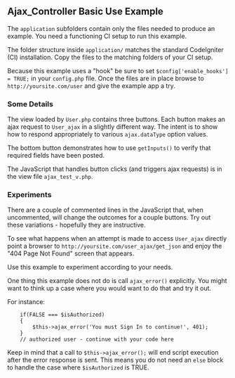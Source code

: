 ## Ajax_Controller Basic Use Example
The `application` subfolders contain only the files needed to produce an example. You need a functioning CI setup to run this example.

The folder structure inside `application/` matches the standard CodeIgniter (CI) installation.
Copy the files to the matching folders of your CI setup. 

Because this example uses a "hook" be sure to set `$config['enable_hooks'] = TRUE;` in your `config.php` file.
Once the files are in place browse to `http://yoursite.com/user` and give the example app a try.


### Some Details
The view loaded by `User.php` contains three buttons. Each button makes an ajax request to `User_ajax` in a slightly different way. 
The intent is to show how to respond appropriately to various `ajax.dataType` option values. 

The bottom button demonstrates how to use `getInputs()` to verify that required fields have been posted.

The JavaScript that handles button clicks (and triggers ajax requests) is in the view file `ajax_test_v.php`.

### Experiments
There are a couple of commented lines in the JavaScript that, when uncommented, will change the outcomes for a couple buttons. Try out these
variations - hopefully they are instructive. 

To see what happens when an attempt is made to access `User_ajax` directly point a browser to
`http://yoursite.com/user_ajax/get_json` and enjoy the "404 Page Not Found" screen that appears.

Use this example to experiment according to your needs.

One thing this example does not do is call `ajax_error()` explicitly. You might want to think up a case where you would
want to do that and try it out. 

For instance:

        if(FALSE === $isAuthorized)
        {
            $this->ajax_error('You must Sign In to continue!', 401);
        }
        // authorized user - continue with your code here

Keep in mind that a call to `$this->ajax_error();` will end script execution after the error response
is sent. This means you do not need an `else` block to handle the case where `$isAuthorized` is TRUE.
 

